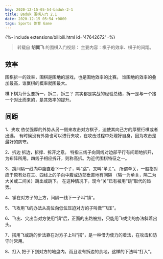 ```yaml
---
key: 2020-12-15-05-54-baduk-2-1
title: Baduk 围棋入门 2.1
date: 2020-12-15 05:54 +0800
tags: Sports 体育 Game
---
```


<div>{%- include extensions/bilibili.html id='47642672' -%}</div>

> 转载自 **胡翼飞** 的围棋入门视频：
> 主要内容：棋子的效率、棋子的间距。

## 效率

围棋拆一的效率，围棋是围地的游戏，也是围地效率的比赛。
谁围地的效率的叠加最高，谁赢棋的概率就围最大。

棋下棋为什么要拆一，拆二、拆三？
其实都是实战的经验总结，拆一是与一个接一个对比而来的，是其效率的提升。

## 间距

1、夹攻
依仗强厚的外势从另一侧来攻击对方棋子，迫使其向己方的厚壁行棋或者出逃，
有时候没有外势也可以进行夹攻，在攻击过程中处理好自身，因为攻击是最好的防守。

2、拆边
拆边，拆撑、拆开之意。
特指三线子向同线对边部平行有间距地拆开，为布阵所用。四线子相应拆开，则称高拆。为近代围棋特征之一。

3、跳间隔一线向中腹直着下一个子，叫“跳”，又叫“单关”。
所谓单关，一般指对应于原有处在三、四线上的子向中腹或边部垂直地有间隔
（隔一为单关，隔二为大关或二间关）跳出或跳下。
在这种情况下，现今“关”已有被用“跳”取代的趋势。

4、镇在对方子的上方，间隔一线下一子叫“镇”。

5、飞攻用飞的办法从高位向低位压迫对方的子叫做“飞压”。

6、飞出、尖出当对方使用“镇”后，正面的出路被挡，只能用飞或尖的办法斜着出头。

7、搭用飞或跳的步法靠在对方子上叫“搭”，是一种借力使力的着法，在攻击和防守时常用。

8、打入
把子下到对方的地盘内，而且没有拆边的余地，这样的下法叫“打入”。

<!--more-->
